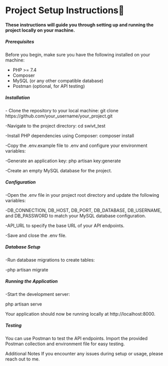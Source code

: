 <h1> Project Setup Instructions👋 </h1>

<h4> These instructions will guide you through setting up and running the project locally on your machine. </h4>

<h5>Prerequisites</h5>
Before you begin, make sure you have the following installed on your machine:

- PHP >= 7.4
- Composer
- MySQL (or any other compatible database)
- Postman (optional, for API testing)


<h5>Installation</h5>
- Clone the repository to your local machine:
git clone https://github.com/your_username/your_project.git


-Navigate to the project directory:
cd swivt_test

-Install PHP dependencies using Composer:
composer install

-Copy the .env.example file to .env and configure your environment variables:


-Generate an application key:
php artisan key:generate

-Create an empty MySQL database for the project.


<h5>Configuration</h5>

-Open the .env file in your project root directory and update the following variables:

-DB_CONNECTION, DB_HOST, DB_PORT, DB_DATABASE, DB_USERNAME, and DB_PASSWORD to match your MySQL database configuration.

-API_URL to specify the base URL of your API endpoints.

-Save and close the .env file.


<h5>Database Setup</h5>

-Run database migrations to create tables:

-php artisan migrate

<h5>Running the Application</h5>

-Start the development server:

php artisan serve

Your application should now be running locally at http://localhost:8000.

<h5>Testing</h5>

You can use Postman to test the API endpoints. Import the provided Postman collection and environment file for easy testing.

Additional Notes
If you encounter any issues during setup or usage, please reach out to me.
